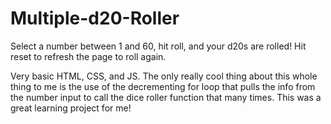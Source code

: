 # Multiple-d20-Roller
Select a number between 1 and 60, hit roll, and your d20s are rolled! Hit reset to refresh the page to roll again.

Very basic HTML, CSS, and JS. The only really cool thing about this whole thing to me is the use of the decrementing for loop that pulls the info from the number input to call the dice roller function that many times. This was a great learning project for me!
